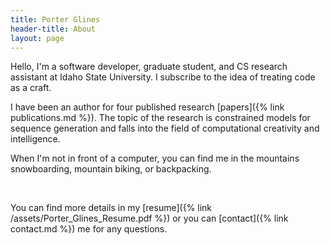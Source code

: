 ```yaml
---
title: Porter Glines
header-title: About
layout: page
---
```


Hello, I'm a software developer, graduate student, and CS research assistant at Idaho State University. I subscribe to the idea of treating code as a craft.

I have been an author for four published research [papers]({% link publications.md %}). The topic of the research is constrained models for sequence generation and falls into the field of computational creativity and intelligence.

When I'm not in front of a computer, you can find me in the mountains snowboarding, mountain biking, or backpacking.

<br>

You can find more details in my [resume]({% link /assets/Porter_Glines_Resume.pdf %}) or you can [contact]({% link contact.md %}) me for any questions.